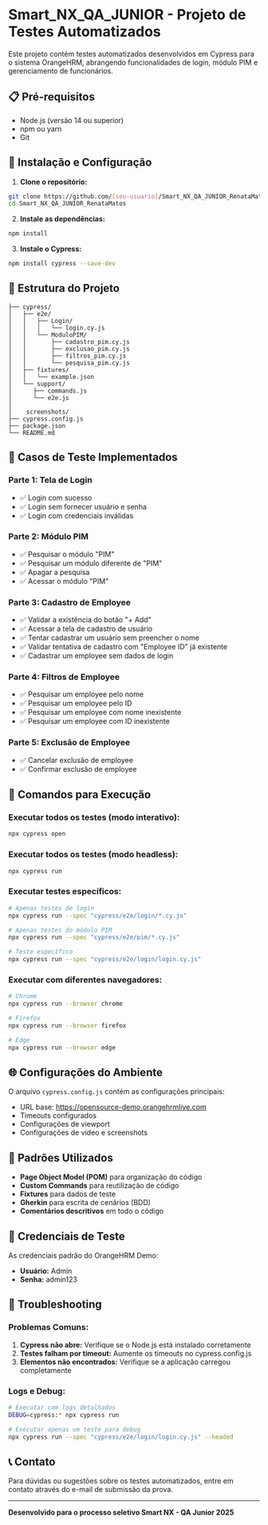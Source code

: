# Smart_NX_QA_JUNIOR - Projeto de Testes Automatizados

Este projeto contém testes automatizados desenvolvidos em Cypress para o sistema OrangeHRM, abrangendo funcionalidades de login, módulo PIM e gerenciamento de funcionários.

## 📋 Pré-requisitos

- Node.js (versão 14 ou superior)
- npm ou yarn
- Git

## 🚀 Instalação e Configuração

1. **Clone o repositório:**
```bash
git clone https://github.com/[seu-usuario]/Smart_NX_QA_JUNIOR_RenataMatos.git
cd Smart_NX_QA_JUNIOR_RenataMatos
```

2. **Instale as dependências:**
```bash
npm install
```

3. **Instale o Cypress:**
```bash
npm install cypress --save-dev
```

## 📂 Estrutura do Projeto

```
├── cypress/
│   ├── e2e/
│   │   ├── Login/
│   │   │   └── login.cy.js
│   │   └── ModuloPIM/
│   │       ├── cadastro_pim.cy.js
│   │       ├── exclusao_pim.cy.js
│   │       ├── filtros_pim.cy.js
│   │       └── pesquisa_pim.cy.js
│   ├── fixtures/
│   │   └── example.json
│   └── support/
│      ├── commands.js
│      └── e2e.js
│        
│    screenshots/
├── cypress.config.js
├── package.json
└── README.md
```

## 🎯 Casos de Teste Implementados

### Parte 1: Tela de Login
- ✅ Login com sucesso
- ✅ Login sem fornecer usuário e senha
- ✅ Login com credenciais inválidas

### Parte 2: Módulo PIM
- ✅ Pesquisar o módulo "PIM"
- ✅ Pesquisar um módulo diferente de "PIM"
- ✅ Apagar a pesquisa
- ✅ Acessar o módulo "PIM"

### Parte 3: Cadastro de Employee
- ✅ Validar a existência do botão "+ Add"
- ✅ Acessar a tela de cadastro de usuário
- ✅ Tentar cadastrar um usuário sem preencher o nome
- ✅ Validar tentativa de cadastro com "Employee ID" já existente
- ✅ Cadastrar um employee sem dados de login

### Parte 4: Filtros de Employee
- ✅ Pesquisar um employee pelo nome
- ✅ Pesquisar um employee pelo ID
- ✅ Pesquisar um employee com nome inexistente
- ✅ Pesquisar um employee com ID inexistente

### Parte 5: Exclusão de Employee
- ✅ Cancelar exclusão de employee
- ✅ Confirmar exclusão de employee

## 🔧 Comandos para Execução

### Executar todos os testes (modo interativo):
```bash
npx cypress open
```

### Executar todos os testes (modo headless):
```bash
npx cypress run
```

### Executar testes específicos:
```bash
# Apenas testes de login
npx cypress run --spec "cypress/e2e/login/*.cy.js"

# Apenas testes do módulo PIM
npx cypress run --spec "cypress/e2e/pim/*.cy.js"

# Teste específico
npx cypress run --spec "cypress/e2e/login/login.cy.js"
```

### Executar com diferentes navegadores:
```bash
# Chrome
npx cypress run --browser chrome

# Firefox
npx cypress run --browser firefox

# Edge
npx cypress run --browser edge
```

## 🌐 Configurações do Ambiente

O arquivo `cypress.config.js` contém as configurações principais:
- URL base: https://opensource-demo.orangehrmlive.com
- Timeouts configurados
- Configurações de viewport
- Configurações de vídeo e screenshots

## 📝 Padrões Utilizados

- **Page Object Model (POM)** para organização do código
- **Custom Commands** para reutilização de código
- **Fixtures** para dados de teste
- **Gherkin** para escrita de cenários (BDD)
- **Comentários descritivos** em todo o código

## 🔐 Credenciais de Teste

As credenciais padrão do OrangeHRM Demo:
- **Usuário:** Admin
- **Senha:** admin123

## 🐛 Troubleshooting

### Problemas Comuns:
1. **Cypress não abre:** Verifique se o Node.js está instalado corretamente
2. **Testes falham por timeout:** Aumente os timeouts no cypress.config.js
3. **Elementos não encontrados:** Verifique se a aplicação carregou completamente

### Logs e Debug:
```bash
# Executar com logs detalhados
DEBUG=cypress:* npx cypress run

# Executar apenas um teste para debug
npx cypress run --spec "cypress/e2e/login/login.cy.js" --headed
```

## 📞 Contato

Para dúvidas ou sugestões sobre os testes automatizados, entre em contato através do e-mail de submissão da prova.

---

**Desenvolvido para o processo seletivo Smart NX - QA Junior 2025**
